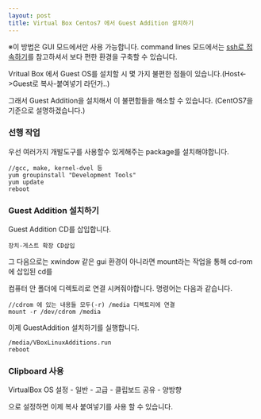 ```yaml
---
layout: post
title: Virtual Box Centos7 에서 Guest Addition 설치하기
---
```


※이 방법은 GUI 모드에서만 사용 가능합니다. command lines 모드에서는 [ssh로 접속하기](https://zenoengine.github.io/use-ssh-vbox-centos/)를 참고하셔서 보다 편한 환경을 구축할 수 있습니다.


Vritual Box 에서 Guest OS를 설치할 시 몇 가지 불편한 점들이 있습니다.(Host<->Guest로 복사-붙여넣기 라던가..)

그래서 Guest Addition을 설치해서 이 불편함들을 해소할 수 있습니다. (CentOS7을 기준으로 설명하겠습니다.)

### 선행 작업

우선 여러가지 개발도구를 사용할수 있게해주는 package를 설치해야합니다. 

```
//gcc, make, kernel-dvel 등
yum groupinstall "Development Tools" 
yum update
reboot
```

### Guest Addition 설치하기

Guest Addition CD를 삽입합니다.
```
장치-게스트 확장 CD삽입
``` 

그 다음으로는 xwindow 같은 gui 환경이 아니라면 mount라는 작업을 통해 cd-rom에 삽입된 cd를 

컴퓨터 안 폴더에 디렉토리로 연결 시켜줘야합니다. 명령어는 다음과 같습니다.

```
//cdrom 에 있는 내용들 모두(-r) /media 디렉토리에 연결
mount -r /dev/cdrom /media
```

이제 GuestAddition 설치하기를 실행합니다.

```
/media/VBoxLinuxAdditions.run
reboot
```


### Clipboard 사용

VirtualBox OS 설정 - 일반 - 고급 - 클립보드 공유 - 양방향

으로 설정하면 이제 복사 붙여넣기를 사용 할 수 있습니다.